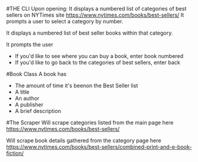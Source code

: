 #THE CLI
Upon opening:
It displays a numbered list of categories of best sellers on NYTimes site
https://www.nytimes.com/books/best-sellers/
It prompts a user to select a category by number.

It displays a numbered list of best seller books within that category.

It prompts the user
- If you'd like to see where you can buy a book, enter book numbered
- If you'd like to go back to the categories of best sellers, enter back


#Book Class
A book has
- The amount of time it's beenon the Best Seller list
- A title
- An author
- A publisher
- A brief description

#The Scraper
Will scrape categories listed from the main page here
https://www.nytimes.com/books/best-sellers/

Will scrape book details gathered from the category page here
https://www.nytimes.com/books/best-sellers/combined-print-and-e-book-fiction/
